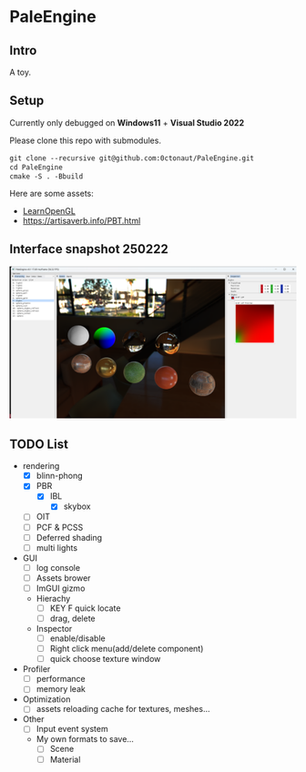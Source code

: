 # PaleEngine

## Intro

A toy.

## Setup

Currently only debugged on **Windows11** + **Visual Studio 2022**

Please clone this repo with submodules.
```shell
git clone --recursive git@github.com:0ctonaut/PaleEngine.git
cd PaleEngine
cmake -S . -Bbuild
```

Here are some assets:

+ [LearnOpenGL](https://github.com/JoeyDeVries/LearnOpenGL/tree/master/resources)
+ https://artisaverb.info/PBT.html

## Interface snapshot 250222

![](github/interface250222.png)


## TODO List

+ rendering
  + [X] blinn-phong
  + [X] PBR
    + [X] IBL
      + [X] skybox
  + [ ] OIT
  + [ ] PCF & PCSS
  + [ ] Deferred shading
  + [ ] multi lights

+ GUI
  + [ ] log console
  + [ ] Assets brower
  + [ ] ImGUI gizmo
  + Hierachy
    + [ ] KEY F quick locate
    + [ ] drag, delete
  + Inspector
    + [ ] enable/disable
    + [ ] Right click menu(add/delete component)
    + [ ] quick choose texture window 

+ Profiler
  + [ ] performance
  + [ ] memory leak

+ Optimization
  + [ ] assets reloading cache for textures, meshes...

+ Other
  + [ ] Input event system
  + My own formats to save...
    + [ ] Scene
    + [ ] Material
